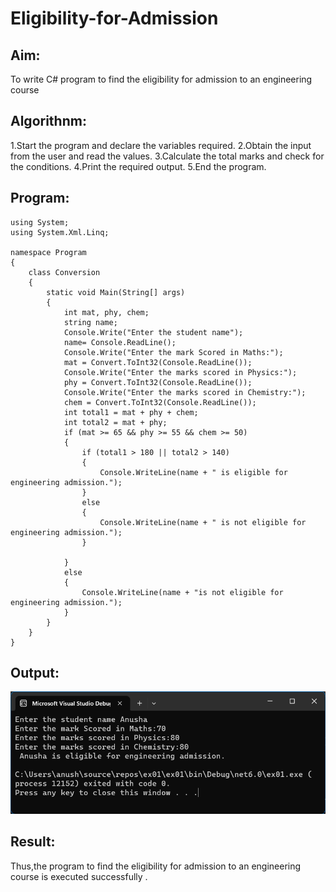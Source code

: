 # Eligibility-for-Admission

## Aim:
To write C# program to find the eligibility for admission to an engineering course

## Algorithnm:
1.Start the program and declare the variables required.
2.Obtain the input from the user and read the values.
3.Calculate the total marks and check for the conditions.
4.Print the required output.
5.End the program.

## Program:
```
using System;
using System.Xml.Linq;

namespace Program
{
    class Conversion
    {
        static void Main(String[] args)
        {
            int mat, phy, chem;
            string name;
            Console.Write("Enter the student name");
            name= Console.ReadLine();
            Console.Write("Enter the mark Scored in Maths:");
            mat = Convert.ToInt32(Console.ReadLine());
            Console.Write("Enter the marks scored in Physics:");
            phy = Convert.ToInt32(Console.ReadLine());
            Console.Write("Enter the marks scored in Chemistry:");
            chem = Convert.ToInt32(Console.ReadLine());
            int total1 = mat + phy + chem;
            int total2 = mat + phy;
            if (mat >= 65 && phy >= 55 && chem >= 50)
            {
                if (total1 > 180 || total2 > 140)
                {
                    Console.WriteLine(name + " is eligible for engineering admission.");
                }
                else
                {
                    Console.WriteLine(name + " is not eligible for engineering admission.");
                }

            }
            else
            {
                Console.WriteLine(name + "is not eligible for engineering admission.");
            }
        }
    }
}
```
## Output:

![output1](./c1.png)

## Result:
Thus,the program to find the eligibility for admission to an engineering course is executed successfully .
